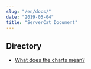 ```yaml
---
slug: "/en/docs/"
date: "2019-05-04"
title: "ServerCat Document"
---
```


## Directory

* [What does the charts mean?](/en/docs/facts)
